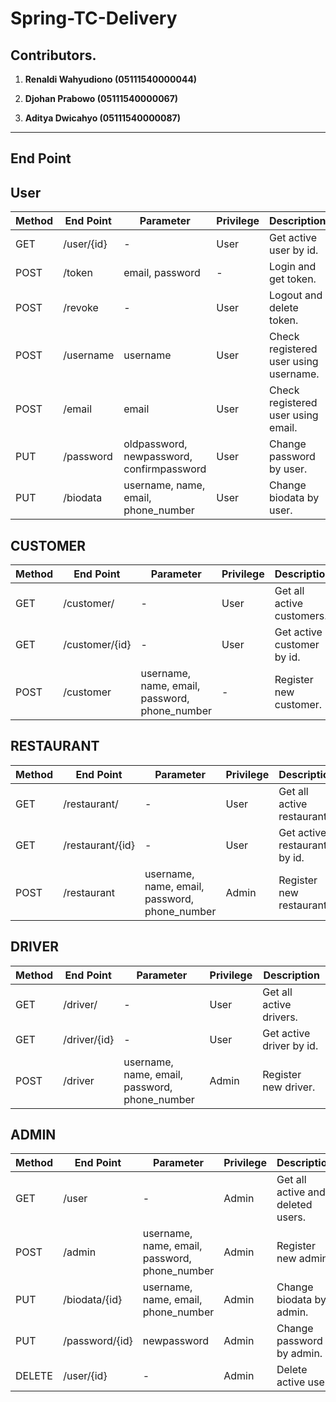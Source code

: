 # Spring-TC-Delivery

## Contributors.

1. **Renaldi Wahyudiono (05111540000044)**

2. **Djohan Prabowo     (05111540000067)**

3. **Aditya Dwicahyo   (05111540000087)**

---

## End Point

**User**
---

| Method | End Point | Parameter | Privilege | Description |
| ------------- | ------------- | ------------- | ------------- | ------------- |
|GET| /user/{id} | - | User | Get active user by id. |
|POST| /token | email, password | - |Login and get token. |
|POST| /revoke | - | User |Logout and delete token. |
|POST| /username | username | User |Check registered user using username. |
|POST| /email | email | User |Check registered user using email. |
|PUT| /password | oldpassword, newpassword, confirmpassword | User |Change password by user. |
|PUT| /biodata | username, name, email, phone_number | User |Change biodata by user. |

**CUSTOMER**
---

| Method | End Point | Parameter | Privilege | Description |
| ------------- | ------------- | ------------- | ------------- | ------------- |
|GET| /customer/ | - | User |Get all active customers. |
|GET| /customer/{id} | - | User |Get active customer by id. |
|POST| /customer | username, name, email, password, phone_number | - |Register new customer. |

**RESTAURANT**
---

| Method | End Point | Parameter | Privilege | Description |
| ------------- | ------------- | ------------- | ------------- | ------------- |
|GET| /restaurant/ | - | User | Get all active restaurants. |
|GET| /restaurant/{id} | - | User | Get active restaurant by id. |
|POST| /restaurant | username, name, email, password, phone_number | Admin |Register new restaurant. |

**DRIVER**
---

| Method | End Point | Parameter | Privilege | Description |
| ------------- | ------------- | ------------- | ------------- | ------------- |
|GET| /driver/ | - | User | Get all active drivers. |
|GET| /driver/{id} | - | User | Get active driver by id. |
|POST| /driver | username, name, email, password, phone_number | Admin |Register new driver. |

**ADMIN**
---
| Method | End Point | Parameter | Privilege |Description |
| ------------- | ------------- | ------------- | ------------- | ------------- |
|GET| /user | - | Admin |Get all active and deleted users. |
|POST| /admin | username, name, email, password, phone_number | Admin | Register new admin. |
|PUT| /biodata/{id} | username, name, email, phone_number | Admin |Change biodata by admin. |
|PUT| /password/{id} | newpassword | Admin | Change password by admin. |
|DELETE| /user/{id} | - | Admin | Delete active user. |
